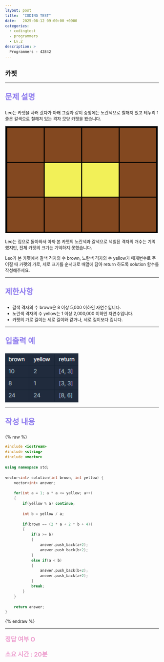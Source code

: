 ```yaml
---
layout: post
title:  "CODING TEST"
date:   2025-08-12 09:00:00 +0900
categories:
  - codingtest
  - programmers
  - Lv.2
description: >
  Programmers - 42842
---
```

## 카펫

---

<p style = "color:#8f7cee; font-size:25px; font-weight:bold">
문제 설명
</p>

Leo는 카펫을 사러 갔다가 아래 그림과 같이 중앙에는 노란색으로 칠해져 있고 테두리 1줄은 갈색으로 칠해져 있는 격자 모양 카펫을 봤습니다.

<img src = "/assets/img/codingtest/42842.png" width = "500" height = "350">

Leo는 집으로 돌아와서 아까 본 카펫의 노란색과 갈색으로 색칠된 격자의 개수는 기억했지만, 전체 카펫의 크기는 기억하지 못했습니다.

Leo가 본 카펫에서 갈색 격자의 수 brown, 노란색 격자의 수 yellow가 매개변수로 주어질 때 카펫의 가로, 세로 크기를 순서대로 배열에 담아 return 하도록 solution 함수를 작성해주세요.

---

<p style = "color:#8f7cee; font-size:25px; font-weight:bold">
제한사항
</p>

- 갈색 격자의 수 brown은 8 이상 5,000 이하인 자연수입니다.
- 노란색 격자의 수 yellow는 1 이상 2,000,000 이하인 자연수입니다.
- 카펫의 가로 길이는 세로 길이와 같거나, 세로 길이보다 깁니다.

---

<p style = "color:#8f7cee; font-size:25px; font-weight:bold">
입출력 예 
</p>

<img src = "/assets/img/codingtest/42842_2.png" width = "240" height = "160">

---

<p style = "color:#8f7cee; font-size:25px; font-weight:bold">
작성 내용
</p>

{% raw %}
```cpp
#include <iostream>
#include <string>
#include <vector>

using namespace std;

vector<int> solution(int brown, int yellow) {
    vector<int> answer;
    
    for(int a = 1; a * a <= yellow; a++)
    {
        if(yellow % a) continue;
        
        int b = yellow / a;
        
        if(brown == (2 * a + 2 * b + 4))
        {
            if(a >= b)
            {
                answer.push_back(a+2);
                answer.push_back(b+2);
            }
            else if(a < b)
            {
                answer.push_back(b+2);
                answer.push_back(a+2);
            }
            break;
        }
    }
    
    return answer;
}
```
{% endraw %}

---

<p style = "color:#ed9ece; font-size:20px; font-weight:bold">
정답 여부 O
</p>

<p style = "color:#ed9ece; font-size:20px; font-weight:bold">
소요 시간 : 20분
</p>